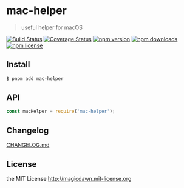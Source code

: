 # mac-helper

> useful helper for macOS

[![Build Status](https://img.shields.io/github/workflow/status/magicdawn/mac-helper/ci/main.svg?style=flat-square)](https://github.com/magicdawn/mac-helper/actions/workflows/ci.yml)
[![Coverage Status](https://img.shields.io/codecov/c/github/magicdawn/mac-helper.svg?style=flat-square)](https://codecov.io/gh/magicdawn/mac-helper)
[![npm version](https://img.shields.io/npm/v/mac-helper.svg?style=flat-square)](https://www.npmjs.com/package/mac-helper)
[![npm downloads](https://img.shields.io/npm/dm/mac-helper.svg?style=flat-square)](https://www.npmjs.com/package/mac-helper)
[![npm license](https://img.shields.io/npm/l/mac-helper.svg?style=flat-square)](http://magicdawn.mit-license.org)

## Install

```sh
$ pnpm add mac-helper
```

## API

```js
const macHelper = require('mac-helper');
```

## Changelog

[CHANGELOG.md](CHANGELOG.md)

## License

the MIT License http://magicdawn.mit-license.org
